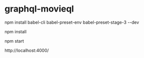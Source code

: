 # graphql-movieql


npm install babel-cli babel-preset-env babel-preset-stage-3 --dev


npm install

npm start


http://localhost:4000/